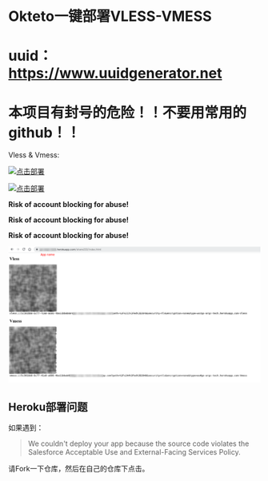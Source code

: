 # Okteto一键部署VLESS-VMESS
# uuid：https://www.uuidgenerator.net
# 本项目有封号的危险！！不要用常用的github！！

Vless & Vmess: 

[![点击部署](https://www.herokucdn.com/deploy/button.png)](https://heroku.com/deploy) 

[![点击部署](https://okteto.com/develop-okteto.svg)](https://cloud.okteto.com/deploy)

**Risk of account blocking for abuse!**

**Risk of account blocking for abuse!**

**Risk of account blocking for abuse!**

![](show.png)

## Heroku部署问题

如果遇到：

> We couldn't deploy your app because the source code violates the Salesforce Acceptable Use and External-Facing Services Policy.

请Fork一下仓库，然后在自己的仓库下点击。

